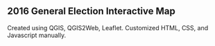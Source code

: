 ## 2016 General Election Interactive Map

Created using QGIS, QGIS2Web, Leaflet. Customized HTML, CSS, and Javascript manually.
